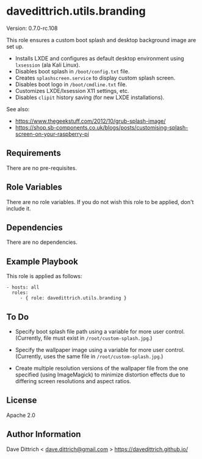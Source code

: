 davedittrich.utils.branding
===========================

Version: 0.7.0-rc.108

This role ensures a custom boot splash and desktop background image are
set up.

* Installs LXDE and configures as default desktop environment using
  `lxsession` (ala Kali Linux).
* Disables boot splash in `/boot/config.txt` file.
* Creates `splashscreen.service` to display custom splash screen.
* Disables boot logo in `/boot/cmdline.txt` file.
* Customizes LXDE/lxsession X11 settings, etc.
* Disables `clipit` history saving (for new LXDE installations).

See also:

* https://www.thegeekstuff.com/2012/10/grub-splash-image/
* https://shop.sb-components.co.uk/blogs/posts/customising-splash-screen-on-your-raspberry-pi


Requirements
------------

There are no pre-requisites.

Role Variables
--------------

There are no role variables. If you do not wish this role to be applied, don't include it.

Dependencies
------------

There are no dependencies.

Example Playbook
----------------

This role is applied as follows:

    - hosts: all
      roles:
         - { role: davedittrich.utils.branding }

To Do
-----

* Specify boot splash file path using a variable for more user control.
  (Currently, file must exist in `/root/custom-splash.jpg`.)

* Specify the wallpaper image using a variable for more user control.
  (Currently, uses the same file in `/root/custom-splash.jpg`.)

* Create multiple resolution versions of the wallpaper file from the
  one specified (using ImageMagick) to minimize distortion effects
  due to differing screen resolutions and aspect ratios.

License
-------

Apache 2.0

Author Information
------------------

Dave Dittrich < dave.dittrich@gmail.com >
https://davedittrich.github.io/
